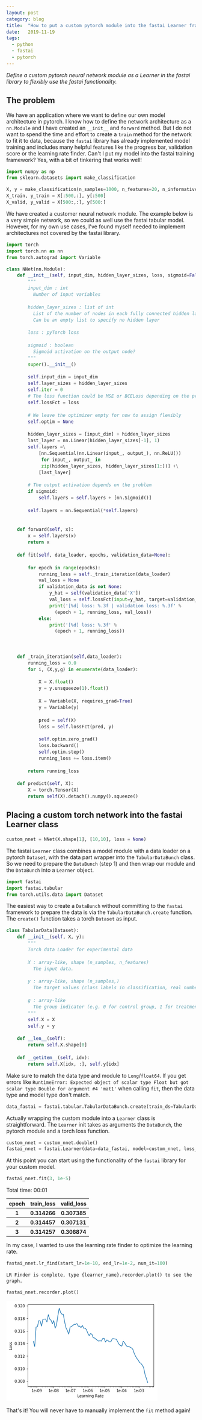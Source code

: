 ```yaml
---
layout: post
category: blog
title:  "How to put a custom pytorch module into the fastai Learner framework"
date:   2019-11-19
tags:
  - python
  - fastai
  - pytorch
---
```


*Define a custom pytorch neural network module as a Learner in the fastai library to flexibly use the fastai functionality.*

## The problem

We have an application where we want to define our own model architecture in pytorch. I know how to define the network architecture as a `nn.Module` and I have created an `__init__` and `forward` method. But I do not want to spend the time and effort to create a `train` method for the network to fit it to data, because the `fastai` library has already implemented model training and includes many helpful features like the progress bar, validation score or the learning rate finder. Can't I put my model into the fastai training framework? Yes, with a bit of tinkering that works well! 


```python
import numpy as np
from sklearn.datasets import make_classification
```


```python
X, y = make_classification(n_samples=1000, n_features=20, n_informative=10, random_state=123)
X_train, y_train = X[:500,:], y[:500]
X_valid, y_valid = X[500:,:], y[500:]
```

We have created a customer neural network module. The example below is a very simple network, so we could as well use the fastai tabular model. However, for my own use cases, I've found myself needed to implement architectures not covered by the fastai library. 


```python
import torch 
import torch.nn as nn
from torch.autograd import Variable
```


```python
class NNet(nn.Module):
    def __init__(self, input_dim, hidden_layer_sizes, loss, sigmoid=False):
        """
        input_dim : int
          Number of input variables

        hidden_layer_sizes : list of int
          List of the number of nodes in each fully connected hidden layer.
          Can be an empty list to specify no hidden layer

        loss : pyTorch loss

        sigmoid : boolean
          Sigmoid activation on the output node?
        """
        super().__init__()

        self.input_dim = input_dim
        self.layer_sizes = hidden_layer_sizes
        self.iter = 0
        # The loss function could be MSE or BCELoss depending on the problem
        self.lossFct = loss

        # We leave the optimizer empty for now to assign flexibly
        self.optim = None

        hidden_layer_sizes = [input_dim] + hidden_layer_sizes
        last_layer = nn.Linear(hidden_layer_sizes[-1], 1)
        self.layers =\
            [nn.Sequential(nn.Linear(input_, output_), nn.ReLU())
             for input_, output_ in
             zip(hidden_layer_sizes, hidden_layer_sizes[1:])] +\
            [last_layer]
        
        # The output activation depends on the problem
        if sigmoid:
            self.layers = self.layers + [nn.Sigmoid()]
            
        self.layers = nn.Sequential(*self.layers)

        
    def forward(self, x):
        x = self.layers(x)
        return x
    
    def fit(self, data_loader, epochs, validation_data=None):

        for epoch in range(epochs):
            running_loss = self._train_iteration(data_loader)
            val_loss = None
            if validation_data is not None:
                y_hat = self(validation_data['X'])
                val_loss = self.lossFct(input=y_hat, target=validation_data['y']).detach().numpy()
                print('[%d] loss: %.3f | validation loss: %.3f' %
                  (epoch + 1, running_loss, val_loss))
            else:
                print('[%d] loss: %.3f' %
                  (epoch + 1, running_loss))
            
            
                
    def _train_iteration(self,data_loader):
        running_loss = 0.0
        for i, (X,y,g) in enumerate(data_loader):
            
            X = X.float()
            y = y.unsqueeze(1).float()
            
            X = Variable(X, requires_grad=True)
            y = Variable(y)
                      
            pred = self(X)
            loss = self.lossFct(pred, y)
            
            self.optim.zero_grad()
            loss.backward()
            self.optim.step()
            running_loss += loss.item()
               
        return running_loss
    
    def predict(self, X):
        X = torch.Tensor(X)
        return self(X).detach().numpy().squeeze()
```

## Placing a custom torch network into the fastai Learner class 


```python
custom_nnet = NNet(X.shape[1], [10,10], loss = None)
```

The fastai `Learner` class combines a model module with a data loader on a pytorch `Dataset`, with the data part wrapper into the `TabularDataBunch` class. So we need to prepare the `DataBunch` (step 1) and then wrap our module and the `DataBunch` into a `Learner` object.


```python
import fastai
import fastai.tabular
from torch.utils.data import Dataset
```

The easiest way to create a `DataBunch` without committing to the `fastai` framework to prepare the data is via the `TabularDataBunch.create` function. The `create()` function takes a torch `Dataset` as input. 


```python
class TabularData(Dataset):
    def __init__(self, X, y):
        """
        Torch data Loader for experimental data

        X : array-like, shape (n_samples, n_features)
          The input data.

        y : array-like, shape (n_samples,)
          The target values (class labels in classification, real numbers in regression).

        g : array-like
          The group indicator (e.g. 0 for control group, 1 for treatment group)
        """
        self.X = X
        self.y = y

    def __len__(self):
        return self.X.shape[0]

    def __getitem__(self, idx):
        return self.X[idx, :], self.y[idx]
```

Make sure to match the data type and module to `Long`/`float64`. If you get errors like `RuntimeError: Expected object of scalar type Float but got scalar type Double for argument #4 'mat1'` when calling `fit`, then the data type and model type don't match. 


```python
data_fastai = fastai.tabular.TabularDataBunch.create(train_ds=TabularData(X_train.astype(np.float64),y_train.astype(np.float64)), valid_ds=TabularData(X_valid.astype(np.float64), y_valid.astype(np.float64)), bs=64)
```

Actually wrapping the custom module into a `Learner` class is straightforward. The `Learner` init takes as arguments the `DataBunch`, the pytorch module and a torch loss function. 


```python
custom_nnet = custom_nnet.double()
fastai_nnet = fastai.Learner(data=data_fastai, model=custom_nnet, loss_func=nn.MSELoss())
```

At this point you can start using the functionality of the `fastai` library for your custom model. 


```python
fastai_nnet.fit(3, 1e-5)
```


Total time: 00:01 <p><table style='width:300px; margin-bottom:10px'>
  <tr>
    <th>epoch</th>
    <th>train_loss</th>
    <th>valid_loss</th>
  </tr>
  <tr>
    <th>1</th>
    <th>0.314266</th>
    <th>0.307385</th>
  </tr>
  <tr>
    <th>2</th>
    <th>0.314457</th>
    <th>0.307131</th>
  </tr>
  <tr>
    <th>3</th>
    <th>0.314257</th>
    <th>0.306874</th>
  </tr>
</table>



In my case, I wanted to use the learning rate finder to optimize the learning rate. 


```python
fastai_nnet.lr_find(start_lr=1e-10, end_lr=1e-2, num_it=100)
```

    LR Finder is complete, type {learner_name}.recorder.plot() to see the graph.



```python
fastai_nnet.recorder.plot()
```


![png](/assets/img/2019-11-19-fastai_custom_network_module.png)


That's it! You will never have to manually implement the `fit` method again!
